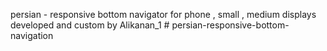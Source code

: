 persian - responsive
bottom navigator for phone , small , medium displays 
developed and custom by Alikanan_1 
#   p e r s i a n - r e s p o n s i v e - b o t t o m - n a v i g a t i o n  
 